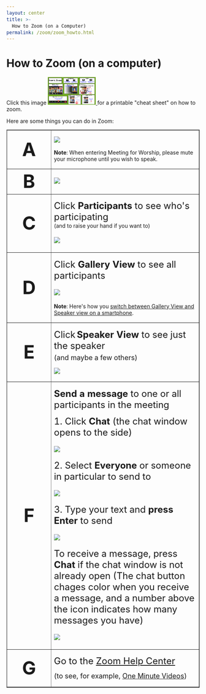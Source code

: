 ```yaml
---
layout: center
title: >-
  How to Zoom (on a Computer)
permalink: /zoom/zoom_howto.html
---
```


# How to Zoom (on a computer)

Click this image <a class="noIcon" href="/assets/hospitality/zoom/zoom_printable.htm">
  <img class="img-fluid" src="/assets/images/zoom/zoom_howto_thumbnail.gif">
</a> for a printable "cheat sheet" on how to zoom.

Here are some things you can do in Zoom:

<table style="width:145" border="1"  cellpadding="5">
  <tr>
    <td width="100" height="23"> <div align="center"><strong><font size="+4">A</font></strong></div></td>
    <td><p><img src="{{ site.baseurl }}/assets/images/zoom/zmMuteUnmute.gif" /></p>
      <p><strong>Note</strong>: When entering Meeting for Worship, please mute
        your microphone until you wish to speak.</p></td>
  </tr>
  <tr>
    <td width="100" height="23"> <div align="center"><strong><font size="+4">B</font></strong></div></td>
    <td><img src="{{ site.baseurl }}/assets/images/zoom/zmVideo.gif" /></td>
  </tr>
  <tr>
    <td width="100" height="23"> <div align="center"><strong><font size="+4">C</font></strong></div></td>
    <td><p><font size="+2">Click <strong>Participants</strong> to see
        who's participating</font><br>
        (and to raise your hand if you want to)</p>
      <p><font size="+2"><img class="img-fluid" src="{{ site.baseurl }}/assets/images/zoom/zmParticipants.gif" /></font></p></td>
  </tr>
  <tr>
    <td width="100" height="23"> <div align="center"><strong><font size="+4">D</font></strong></div></td>
    <td><p><font size="+2">Click <strong>Gallery View</strong> to see all participants</font></p>
        <p><font size="+2"><img class="img-fluid" src="{{ site.baseurl }}/assets/images/zoom/zmGallery.gif" /></font></p>
        <p> <strong>Note</strong>: Here's how you <a href="{{ site.baseurl }}/zoom/gallery_view.html">switch
          between Gallery View and Speaker view on a smartphone</a>.</p>
    </td>
  </tr>
  <tr>
    <td width="100" height="23"> <div align="center"><strong><font size="+4">E</font></strong></div></td>
    <td><p><font size="+2">Click</font> <font size="+2"><strong>Speaker
        View </strong> to see just the speaker <br>
        <font size="+1">(and maybe a few others)</font> </font></p>
        <p><img class="img-fluid" src="{{ site.baseurl }}/assets/images/zoom/zmSpeaker.gif" /></p>
    </td>
  </tr>
  <tr>
    <td width="100" height="23"> <div align="center"><strong><font size="+4">F</font></strong></div></td>
    <td valign="middle"> <p><font size="+2"><strong>Send a message</strong> to
        one or all participants in the meeting</font></p>
      <p><font size="+2">1. Click <strong>Chat </strong>(the chat window opens
        to the side)</font></p>
        <p><font size="+2"><img class="img-fluid" src="{{ site.baseurl }}/assets/images/zoom/zmChat1.gif" /></font></p>
      <p><font size="+2">2. Select <strong>Everyone</strong> or someone in particular
        to send to</font></p>
        <p><font size="+2"><img class="img-fluid" src="{{ site.baseurl }}/assets/images/zoom/zmChat2.gif" /></font></p>
      <p><font size="+2">3. Type your text and <strong>press Enter</strong> to
        send</font></p>
        <p><font size="+2"><img class="img-fluid" src="{{ site.baseurl }}/assets/images/zoom/zmChat3.gif" /></font></p>
      <p><font size="+2">To receive a message, press <strong>Chat</strong> if
        the chat window is not already open (The chat button chages color when
        you receive a message, and a number above the icon indicates how many
        messages you have)</font></p>
        <p><font size="+2"><img class="img-fluid" src="{{ site.baseurl }}/assets/images/zoom/zmChat4.gif" /></font></p>
      </td>
  </tr>
  <tr>
    <td width="100" height="23"> <div align="center"><strong><font size="+4">G</font></strong></div></td>
    <td valign="middle">
      <p><font size="+2">Go to the <a href="https://support.zoom.us/hc/en-us?mobile_site=false">Zoom
        Help Center</a></font></p>
      <p><font size="+1">(to see, for example, <a href="https://support.zoom.us/hc/en-us/articles/206618765-Zoom-Video-Tutorials">One
        Minute Videos</a>)</font></p></td>
  </tr>
</table>
